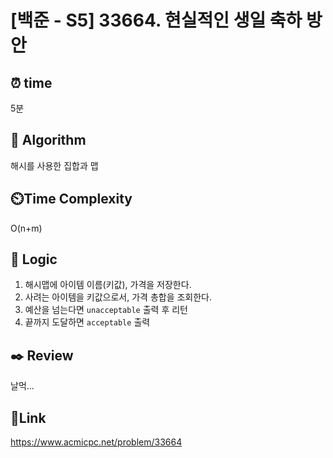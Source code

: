 # [백준 - S5] 33664. 현실적인 생일 축하 방안


## ⏰ **time**
5분

## :pushpin: **Algorithm**
해시를 사용한 집합과 맵

## ⏲️**Time Complexity**
O(n+m)

## :round_pushpin: **Logic**
1. 해시맵에 아이템 이름(키값), 가격을 저장한다.
2. 사려는 아이템을 키값으로서, 가격 총합을 조회한다.
3. 예산을 넘는다면 `unacceptable` 출력 후 리턴
4. 끝까지 도달하면 `acceptable` 출력


## :black_nib: **Review** 
날먹...

## 📡**Link**
https://www.acmicpc.net/problem/33664
